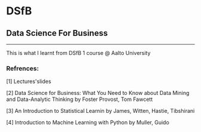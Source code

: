 # DSfB
## Data Science For Business
____________________________________________________
This is what I learnt from DSfB 1 course @ Aalto University

### Refrences:

[1] Lectures'slides

[2] Data Science for Business: What You Need to Know about Data Mining and Data-Analytic Thinking by Foster Provost, Tom Fawcett

[3] An Introduction to Statistical Learnin by James, Witten, Hastie, Tibshirani

[4] Introduction to Machine Learning with Python by Muller, Guido